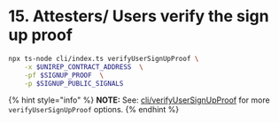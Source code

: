 # 15. Attesters/ Users verify the sign up proof

```bash
npx ts-node cli/index.ts verifyUserSignUpProof \
    -x $UNIREP_CONTRACT_ADDRESS  \
    -pf $SIGNUP_PROOF  \
    -p $SIGNUP_PUBLIC_SIGNALS
```

{% hint style="info" %}
**NOTE:** See: [cli/verifyUserSignUpProof](../../cli/airdrop-reputation.md#verifyusersignupproof) for more `verifyUserSignUpProof` options.
{% endhint %}
